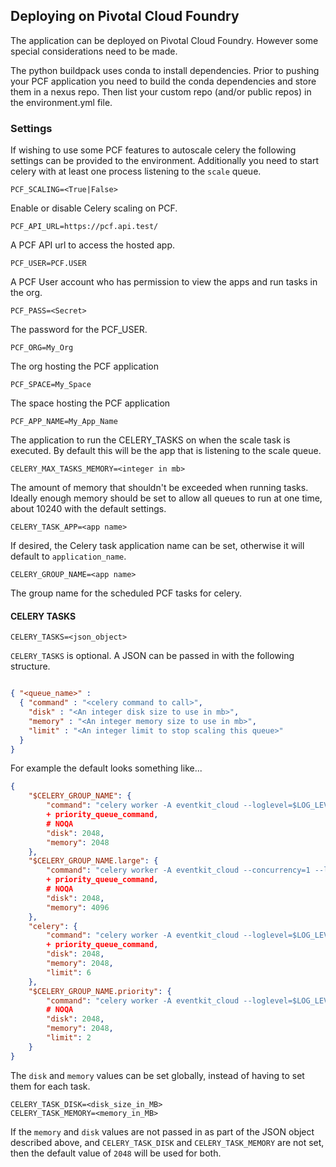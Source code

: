 ## Deploying on Pivotal Cloud Foundry

The application can be deployed on Pivotal Cloud Foundry.  However some special considerations need to be made. 

The python buildpack uses conda to install dependencies.  Prior to pushing your PCF application you need to build the
conda dependencies and store them in a nexus repo.  Then list your custom repo (and/or public repos) in the 
environment.yml file.  

### Settings

If wishing to use some PCF features to autoscale celery the following settings can be provided to the environment. 
Additionally you need to start celery with at least one process listening to the `scale` queue.

```
PCF_SCALING=<True|False>
```
Enable or disable Celery scaling on PCF.

```
PCF_API_URL=https://pcf.api.test/
```
A PCF API url to access the hosted app.
```
PCF_USER=PCF.USER
```
A PCF User account who has permission to view the apps and run tasks in the org.

```
PCF_PASS=<Secret>
```
The password for the PCF_USER.

```
PCF_ORG=My_Org
```
The org hosting the PCF application

```
PCF_SPACE=My_Space
```
The space hosting the PCF application

```
PCF_APP_NAME=My_App_Name
```
The application to run the CELERY_TASKS on when the scale task is executed.  By default this will be the 
app that is listening to the scale queue. 

```
CELERY_MAX_TASKS_MEMORY=<integer in mb>
```
The amount of memory that shouldn't be exceeded when running tasks.  Ideally enough memory should be set to allow all 
queues to run at one time, about 10240 with the default settings. 

```
CELERY_TASK_APP=<app name>
```
If desired, the Celery task application name can be set, otherwise it will default to `application_name`.

```
CELERY_GROUP_NAME=<app name>
```
The group name for the scheduled PCF tasks for celery.


#### CELERY TASKS

```
CELERY_TASKS=<json_object>
```

`CELERY_TASKS` is optional. A JSON can be passed in with the following structure.

```json

{ "<queue_name>" : 
  { "command" : "<celery command to call>",
    "disk" : "<An integer disk size to use in mb>",
    "memory" : "<An integer memory size to use in mb>",
    "limit" : "<An integer limit to stop scaling this queue>"
  }
}
```

For example the default looks something like...
```json
{
    "$CELERY_GROUP_NAME": {
        "command": "celery worker -A eventkit_cloud --loglevel=$LOG_LEVEL -n worker@%h -Q $CELERY_GROUP_NAME "
        + priority_queue_command,
        # NOQA
        "disk": 2048,
        "memory": 2048
    },
    "$CELERY_GROUP_NAME.large": {
        "command": "celery worker -A eventkit_cloud --concurrency=1 --loglevel=$LOG_LEVEL -n large@%h -Q $CELERY_GROUP_NAME.large "  # NOQA
        + priority_queue_command,
        # NOQA
        "disk": 2048,
        "memory": 4096
    },
    "celery": {
        "command": "celery worker -A eventkit_cloud --loglevel=$LOG_LEVEL -n celery@%h -Q celery "
        + priority_queue_command,
        "disk": 2048,
        "memory": 2048,
        "limit": 6
    },
    "$CELERY_GROUP_NAME.priority": {
        "command": "celery worker -A eventkit_cloud --loglevel=$LOG_LEVEL -n priority@%h -Q $CELERY_GROUP_NAME.priority",  # NOQA
        # NOQA
        "disk": 2048,
        "memory": 2048,
        "limit": 2
    }
}
```

The `disk` and `memory` values can be set globally, instead of having to set them for each task. 
```
CELERY_TASK_DISK=<disk_size_in_MB>
CELERY_TASK_MEMORY=<memory_in_MB>
```

If the `memory` and `disk` values are not passed in as part of the JSON object described above, and  `CELERY_TASK_DISK` and `CELERY_TASK_MEMORY` are not set, then the default value of `2048` will be used for both.